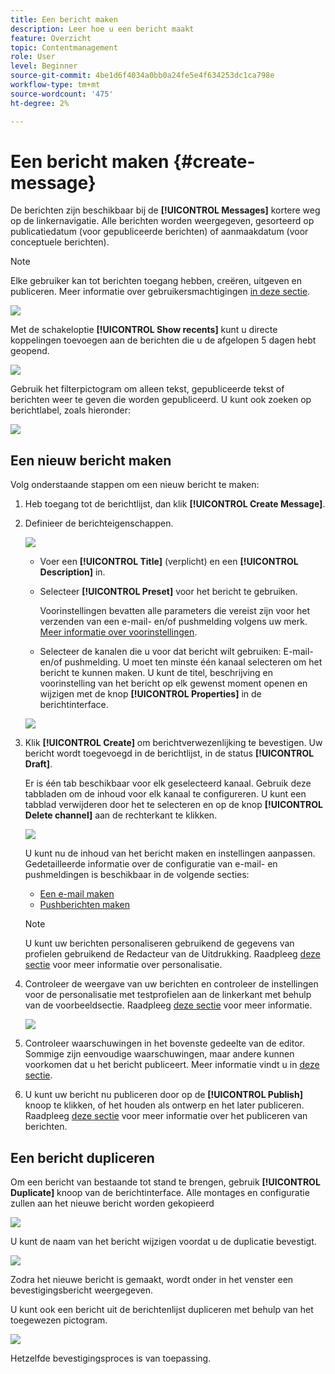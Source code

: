 ```yaml
---
title: Een bericht maken
description: Leer hoe u een bericht maakt
feature: Overzicht
topic: Contentmanagement
role: User
level: Beginner
source-git-commit: 4be1d6f4034a0bb0a24fe5e4f634253dc1ca798e
workflow-type: tm+mt
source-wordcount: '475'
ht-degree: 2%

---
```


# Een bericht maken {#create-message}

De berichten zijn beschikbaar bij de **[!UICONTROL Messages]** kortere weg op de linkernavigatie. Alle berichten worden weergegeven, gesorteerd op publicatiedatum (voor gepubliceerde berichten) of aanmaakdatum (voor conceptuele berichten).

>[!NOTE]
>
>Elke gebruiker kan tot berichten toegang hebben, creëren, uitgeven en publiceren. Meer informatie over gebruikersmachtigingen [in deze sectie](../using/administration/permissions.md).

![](assets/messages-list.png)

Met de schakeloptie **[!UICONTROL Show recents]** kunt u directe koppelingen toevoegen aan de berichten die u de afgelopen 5 dagen hebt geopend.

![](assets/show-recent-messages.png)

Gebruik het filterpictogram om alleen tekst, gepubliceerde tekst of berichten weer te geven die worden gepubliceerd. U kunt ook zoeken op berichtlabel, zoals hieronder:

![](assets/filter-messages.png)

## Een nieuw bericht maken

Volg onderstaande stappen om een nieuw bericht te maken:

1. Heb toegang tot de berichtlijst, dan klik **[!UICONTROL Create Message]**.

1. Definieer de berichteigenschappen.

   ![](assets/create-message-properties.png)

   * Voer een **[!UICONTROL Title]** (verplicht) en een **[!UICONTROL Description]** in.

   * Selecteer **[!UICONTROL Preset]** voor het bericht te gebruiken.

      Voorinstellingen bevatten alle parameters die vereist zijn voor het verzenden van een e-mail- en/of pushmelding volgens uw merk. [Meer informatie over voorinstellingen](../using/configuration/message-presets.md).

   * Selecteer de kanalen die u voor dat bericht wilt gebruiken: E-mail- en/of pushmelding. U moet ten minste één kanaal selecteren om het bericht te kunnen maken.
   U kunt de titel, beschrijving en voorinstelling van het bericht op elk gewenst moment openen en wijzigen met de knop **[!UICONTROL Properties]** in de berichtinterface.

   ![](assets/message-properties.png)


1. Klik **[!UICONTROL Create]** om berichtverwezenlijking te bevestigen. Uw bericht wordt toegevoegd in de berichtlijst, in de status **[!UICONTROL Draft]**.

   Er is één tab beschikbaar voor elk geselecteerd kanaal. Gebruik deze tabbladen om de inhoud voor elk kanaal te configureren. U kunt een tabblad verwijderen door het te selecteren en op de knop **[!UICONTROL Delete channel]** aan de rechterkant te klikken.

   ![](assets/create-messages-content.png)

   U kunt nu de inhoud van het bericht maken en instellingen aanpassen. Gedetailleerde informatie over de configuratie van e-mail- en pushmeldingen is beschikbaar in de volgende secties:

   * [Een e-mail maken](create-email.md)
   * [Pushberichten maken](create-push.md)

   >[!NOTE]
   >   
   >U kunt uw berichten personaliseren gebruikend de gegevens van profielen gebruikend de Redacteur van de Uitdrukking. Raadpleeg [deze sectie](personalization/personalize.md) voor meer informatie over personalisatie.


1. Controleer de weergave van uw berichten en controleer de instellingen voor de personalisatie met testprofielen aan de linkerkant met behulp van de voorbeeldsectie. Raadpleeg [deze sectie](preview.md) voor meer informatie.

   ![](assets/messages-simple-preview.png)

1. Controleer waarschuwingen in het bovenste gedeelte van de editor.  Sommige zijn eenvoudige waarschuwingen, maar andere kunnen voorkomen dat u het bericht publiceert. Meer informatie vindt u in [deze sectie](alerts.md).

1. U kunt uw bericht nu publiceren door op de **[!UICONTROL Publish]** knoop te klikken, of het houden als ontwerp en het later publiceren. Raadpleeg [deze sectie](publish-manage-message.md) voor meer informatie over het publiceren van berichten.

## Een bericht dupliceren

Om een bericht van bestaande tot stand te brengen, gebruik **[!UICONTROL Duplicate]** knoop van de berichtinterface. Alle montages en configuratie zullen aan het nieuwe bericht worden gekopieerd

![](assets/message-duplicate.png)

U kunt de naam van het bericht wijzigen voordat u de duplicatie bevestigt.

![](assets/message-duplicate-confirm.png)

Zodra het nieuwe bericht is gemaakt, wordt onder in het venster een bevestigingsbericht weergegeven.

U kunt ook een bericht uit de berichtenlijst dupliceren met behulp van het toegewezen pictogram.

![](assets/message-duplicate-from-list.png)

Hetzelfde bevestigingsproces is van toepassing.
